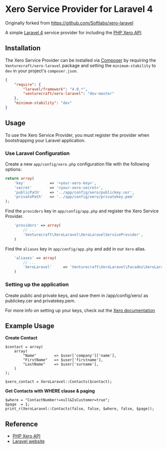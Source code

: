 # Xero Service Provider for Laravel 4

Originally forked from https://github.com/Softlabs/xero-laravel

A simple [Laravel 4](http://laravel.com) service provider for including the [PHP Xero API](https://github.com/XeroAPI/PHP-Xero).

## Installation

The Xero Service Provider can be installed via [Composer](http://getcomposer.org) by requiring the `Venturecraft/xero-laravel` package and setting the `minimum-stability` to `dev` in your project's `composer.json`.

```json
{
	"require": {
		"laravel/framework": "4.0.*",
		"venturecraft/xero-laravel": "dev-master"
	},
	"minimum-stability": "dev"
}
```

## Usage

To use the Xero Service Provider, you must register the provider when bootstrapping your Laravel application.

### Use Laravel Configuration

Create a new `app/config/xero.php` configuration file with the following options:

```php
return array(
    'key'           => '<your-xero-key>',
    'secret'        => '<your-xero-secret>',
    'publicPath'    => '../app/config/xero/publickey.cer',
    'privatePath'   => '../app/config/xero/privatekey.pem'
);
```

Find the `providers` key in `app/config/app.php` and register the Xero Service Provider.

```php
    'providers' => array(
        // ...
        'Venturecraft\XeroLaravel\XeroLaravelServiceProvider',
    )
```

Find the `aliases` key in `app/config/app.php` and add in our `Xero` alias.

```php
    'aliases' => array(
        // ...
        'XeroLaravel' 	  => 'Venturecraft\XeroLaravel\Facades\XeroLaravel',
    )
```

### Setting up the application

Create public and private keys, and save them in /app/config/xero/ as publickey.cer and privatekey.pem.

For more info on setting up your keys, check out the [Xero documentation](http://developer.xero.com/documentation/advanced-docs/public-private-keypair/)

## Example Usage

**Create Contact**

```
$contact = array(
    array(
       	"Name"        => $user['company']['name'],
       	"FirstName"   => $user['firstname'],
		"LastName"    => $user['surname'],
	)
);

$xero_contact = XeroLaravel::Contacts($contact);
```

**Get Contacts with WHERE clause & paging**

```
$where = "ContactNumber!=null&IsCustomer=true";
$page  = 1;
print_r(XeroLaravel::Contacts(false, false, $where, false, $page));
```

## Reference

* [PHP Xero API](https://github.com/XeroAPI/PHP-Xero)
* [Laravel website](http://laravel.com)
